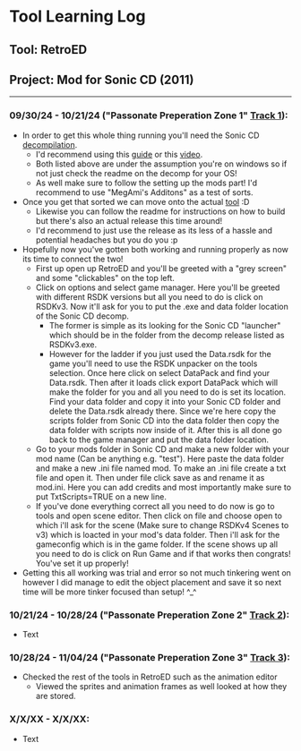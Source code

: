 <base target="_blank">

# Tool Learning Log

## Tool: **RetroED**

## Project: **Mod** for Sonic CD (2011)

---

### 09/30/24 - 10/21/24 ("Passonate Preperation Zone 1" [Track 1](https://www.youtube.com/watch?v=kAHNlAAuV8E)):
* In order to get this whole thing running you'll need the Sonic CD [decompilation](https://github.com/RSDKModding/RSDKv3-Decompilation).
  * I'd recommend using this [guide](https://gamebanana.com/tuts/14111) or this [video](https://www.youtube.com/watch?v=CO7GpbWuzDI).
  * Both listed above are under the assumption you're on windows so if not just check the readme on the decomp for your OS!
  * As well make sure to follow the setting up the mods part! I'd recommend to use "MegAmi's Additons" as a test of sorts.
* Once you get that sorted we can move onto the actual [tool](https://github.com/RSDKModding/RetroED) :D
  * Likewise you can follow the readme for instructions on how to build but there's also an actual release this time around!
  * I'd recommend to just use the release as its less of a hassle and potential headaches but you do you :p
* Hopefully now you've gotten both working and running properly as now its time to connect the two!
  * First up open up RetroED and you'll be greeted with a "grey screen" and some "clickables" on the top left.
  * Click on options and select game manager. Here you'll be greeted with different RSDK versions but all you need to do is click on RSDKv3. Now it'll ask for you to put the .exe and data folder location of the Sonic CD decomp.
    * The former is simple as its looking for the Sonic CD "launcher" which should be in the folder from the decomp release listed as RSDKv3.exe.
    * However for the ladder if you just used the Data.rsdk for the game you'll need to use the RSDK unpacker on the tools selection. Once here click on select DataPack and find your Data.rsdk. Then after it loads click export DataPack which will make the folder for you and all you need to do is set its location. Find your data folder and copy it into your Sonic CD folder and delete the Data.rsdk already there. Since we're here copy the scripts folder from Sonic CD into the data folder then copy the data folder with scripts now inside of it. After this is all done go back to the game manager and put the data folder location.
  * Go to your mods folder in Sonic CD and make a new folder with your mod name (Can be anything e.g. "test"). Here paste the data folder and make a new .ini file named mod. To make an .ini file create a txt file and open it. Then under file click save as and rename it as mod.ini. Here you can add credits and most importantly make sure to put TxtScripts=TRUE on a new line.
  * If you've done everything correct all you need to do now is go to tools and open scene editor. Then click on file and choose open to which i'll ask for the scene (Make sure to change RSDKv4 Scenes to v3) which is loacted in your mod's data folder. Then i'll ask for the gameconfig which is in the game folder. If the scene shows up all you need to do is click on Run Game and if that works then congrats! You've set it up properly!
* Getting this all working was trial and error so not much tinkering went on however I did manage to edit the object placement and save it so next time will be more tinker focused than setup! ^_^

### 10/21/24 - 10/28/24 ("Passonate Preperation Zone 2" [Track 2](https://www.youtube.com/watch?v=r_lxs_TdYU0)):
* Text

### 10/28/24 - 11/04/24 ("Passonate Preperation Zone 3" [Track 3](https://www.youtube.com/watch?v=taQYqIg7pRg)):
* Checked the rest of the tools in RetroED such as the animation editor
  *  Viewed the sprites and animation frames as well looked at how they are stored.

### X/X/XX - X/X/XX:
* Text


<!-- 
* Links you used today (websites, videos, etc)
* Things you tried, progress you made, etc
* Challenges, a-ha moments, etc
* Questions you still have
* What you're going to try next
-->
